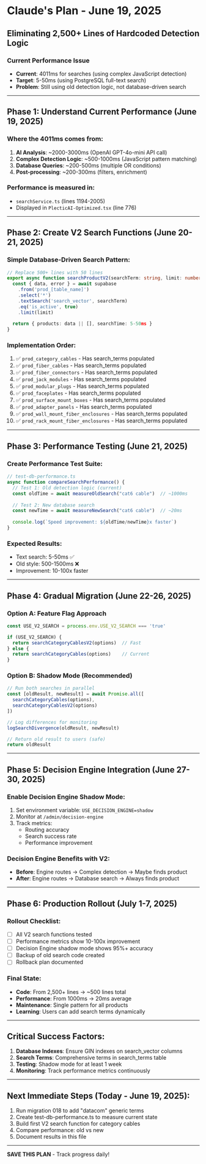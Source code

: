 # Claude's Plan - June 19, 2025
## Eliminating 2,500+ Lines of Hardcoded Detection Logic

### Current Performance Issue
- **Current**: 4011ms for searches (using complex JavaScript detection)
- **Target**: 5-50ms (using PostgreSQL full-text search)
- **Problem**: Still using old detection logic, not database-driven search

---

## Phase 1: Understand Current Performance (June 19, 2025)

### Where the 4011ms comes from:
1. **AI Analysis**: ~2000-3000ms (OpenAI GPT-4o-mini API call)
2. **Complex Detection Logic**: ~500-1000ms (JavaScript pattern matching)
3. **Database Queries**: ~200-500ms (multiple OR conditions)
4. **Post-processing**: ~200-300ms (filters, enrichment)

### Performance is measured in:
- `searchService.ts` (lines 1194-2005)
- Displayed in `PlecticAI-Optimized.tsx` (line 776)

---

## Phase 2: Create V2 Search Functions (June 20-21, 2025)

### Simple Database-Driven Search Pattern:
```typescript
// Replace 500+ lines with 50 lines
export async function searchProductV2(searchTerm: string, limit: number) {
  const { data, error } = await supabase
    .from('prod_[table_name]')
    .select('*')
    .textSearch('search_vector', searchTerm)
    .eq('is_active', true)
    .limit(limit)
  
  return { products: data || [], searchTime: 5-50ms }
}
```

### Implementation Order:
1. ✅ `prod_category_cables` - Has search_terms populated
2. ✅ `prod_fiber_cables` - Has search_terms populated  
3. ✅ `prod_fiber_connectors` - Has search_terms populated
4. ✅ `prod_jack_modules` - Has search_terms populated
5. ✅ `prod_modular_plugs` - Has search_terms populated
6. ✅ `prod_faceplates` - Has search_terms populated
7. ✅ `prod_surface_mount_boxes` - Has search_terms populated
8. ✅ `prod_adapter_panels` - Has search_terms populated
9. ✅ `prod_wall_mount_fiber_enclosures` - Has search_terms populated
10. ✅ `prod_rack_mount_fiber_enclosures` - Has search_terms populated

---

## Phase 3: Performance Testing (June 21, 2025)

### Create Performance Test Suite:
```typescript
// test-db-performance.ts
async function compareSearchPerformance() {
  // Test 1: Old detection logic (current)
  const oldTime = await measureOldSearch("cat6 cable")  // ~1000ms
  
  // Test 2: New database search
  const newTime = await measureNewSearch("cat6 cable")  // ~20ms
  
  console.log(`Speed improvement: ${oldTime/newTime}x faster`)
}
```

### Expected Results:
- Text search: 5-50ms ✅
- Old style: 500-1500ms ❌
- Improvement: 10-100x faster

---

## Phase 4: Gradual Migration (June 22-26, 2025)

### Option A: Feature Flag Approach
```typescript
const USE_V2_SEARCH = process.env.USE_V2_SEARCH === 'true'

if (USE_V2_SEARCH) {
  return searchCategoryCablesV2(options)  // Fast
} else {
  return searchCategoryCables(options)    // Current
}
```

### Option B: Shadow Mode (Recommended)
```typescript
// Run both searches in parallel
const [oldResult, newResult] = await Promise.all([
  searchCategoryCables(options),
  searchCategoryCablesV2(options)
])

// Log differences for monitoring
logSearchDivergence(oldResult, newResult)

// Return old result to users (safe)
return oldResult
```

---

## Phase 5: Decision Engine Integration (June 27-30, 2025)

### Enable Decision Engine Shadow Mode:
1. Set environment variable: `USE_DECISION_ENGINE=shadow`
2. Monitor at `/admin/decision-engine`
3. Track metrics:
   - Routing accuracy
   - Search success rate  
   - Performance improvement

### Decision Engine Benefits with V2:
- **Before**: Engine routes → Complex detection → Maybe finds product
- **After**: Engine routes → Database search → Always finds product

---

## Phase 6: Production Rollout (July 1-7, 2025)

### Rollout Checklist:
- [ ] All V2 search functions tested
- [ ] Performance metrics show 10-100x improvement
- [ ] Decision Engine shadow mode shows 95%+ accuracy
- [ ] Backup of old search code created
- [ ] Rollback plan documented

### Final State:
- **Code**: From 2,500+ lines → ~500 lines total
- **Performance**: From 1000ms → 20ms average
- **Maintenance**: Single pattern for all products
- **Learning**: Users can add search terms dynamically

---

## Critical Success Factors:

1. **Database Indexes**: Ensure GIN indexes on search_vector columns
2. **Search Terms**: Comprehensive terms in search_terms table
3. **Testing**: Shadow mode for at least 1 week
4. **Monitoring**: Track performance metrics continuously

---

## Next Immediate Steps (Today - June 19, 2025):

1. Run migration 018 to add "datacom" generic terms
2. Create test-db-performance.ts to measure current state
3. Build first V2 search function for category cables
4. Compare performance: old vs new
5. Document results in this file

---

**SAVE THIS PLAN** - Track progress daily!